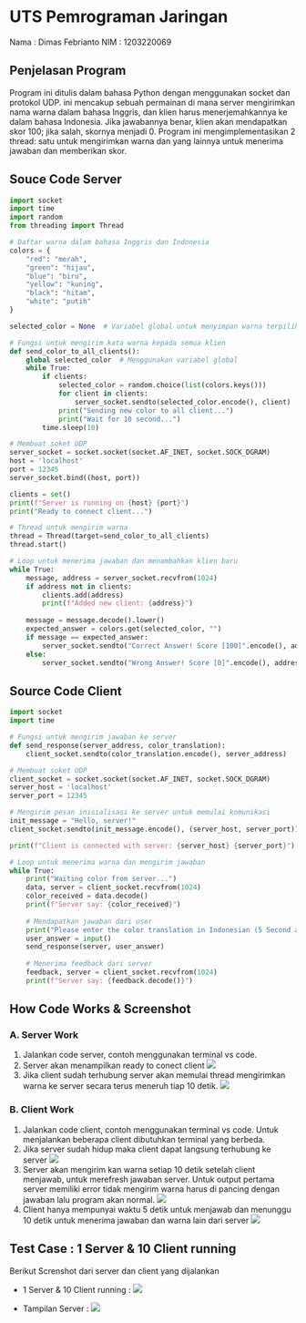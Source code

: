 # UTS Pemrograman Jaringan
Nama : Dimas Febrianto
NIM : 1203220069

## Penjelasan Program
Program ini ditulis dalam bahasa Python dengan menggunakan socket dan protokol UDP. ini mencakup sebuah permainan di mana server mengirimkan nama warna dalam bahasa Inggris, dan klien harus menerjemahkannya ke dalam bahasa Indonesia. Jika jawabannya benar, klien akan mendapatkan skor 100; jika salah, skornya menjadi 0. Program ini mengimplementasikan 2 thread: satu untuk mengirimkan warna dan yang lainnya untuk menerima jawaban dan memberikan skor.

## Souce Code Server
```python
import socket
import time
import random
from threading import Thread

# Daftar warna dalam bahasa Inggris dan Indonesia
colors = {
    "red": "merah",
    "green": "hijau",
    "blue": "biru",
    "yellow": "kuning",
    "black": "hitam",
    "white": "putih"
}

selected_color = None  # Variabel global untuk menyimpan warna terpilih

# Fungsi untuk mengirim kata warna kepada semua klien
def send_color_to_all_clients():
    global selected_color  # Menggunakan variabel global
    while True:
        if clients:
            selected_color = random.choice(list(colors.keys()))
            for client in clients:
                server_socket.sendto(selected_color.encode(), client)
            print("Sending new color to all client...")
            print("Wait for 10 second...")
        time.sleep(10)

# Membuat soket UDP
server_socket = socket.socket(socket.AF_INET, socket.SOCK_DGRAM)
host = 'localhost'
port = 12345
server_socket.bind((host, port))

clients = set()
print(f"Server is running on {host} {port}")
print("Ready to connect client...")

# Thread untuk mengirim warna
thread = Thread(target=send_color_to_all_clients)
thread.start()

# Loop untuk menerima jawaban dan menambahkan klien baru
while True:
    message, address = server_socket.recvfrom(1024)
    if address not in clients:
        clients.add(address)
        print(f"Added new client: {address}")
    
    message = message.decode().lower()
    expected_answer = colors.get(selected_color, "")
    if message == expected_answer:
        server_socket.sendto("Correct Answer! Score [100]".encode(), address)
    else:
        server_socket.sendto("Wrong Answer! Score [0]".encode(), address)

```

## Source Code Client
```python
import socket
import time

# Fungsi untuk mengirim jawaban ke server
def send_response(server_address, color_translation):
    client_socket.sendto(color_translation.encode(), server_address)

# Membuat soket UDP
client_socket = socket.socket(socket.AF_INET, socket.SOCK_DGRAM)
server_host = 'localhost'
server_port = 12345

# Mengirim pesan inisialisasi ke server untuk memulai komunikasi
init_message = "Hello, server!"
client_socket.sendto(init_message.encode(), (server_host, server_port))

print(f"Client is connected with server: {server_host} {server_port}")

# Loop untuk menerima warna dan mengirim jawaban
while True:
    print("Waiting color from server...")
    data, server = client_socket.recvfrom(1024)
    color_received = data.decode()
    print(f"Server say: {color_received}")
    
    # Mendapatkan jawaban dari user
    print("Please enter the color translation in Indonesian (5 Second answer) :")
    user_answer = input()
    send_response(server, user_answer)
    
    # Menerima feedback dari server
    feedback, server = client_socket.recvfrom(1024)
    print(f"Server say: {feedback.decode()}")

```

## How Code Works & Screenshot
### A. Server Work
1. Jalankan code server, contoh menggunakan terminal vs code.
2. Server akan menampilkan ready to conect client
![](Screenshot/shot1.png)
2. Jika client sudah terhubung server akan memulai thread mengirimkan warna ke server secara terus meneruh tiap 10 detik.
![](Screenshot/shot2.png)

### B. Client Work
1. Jalankan code client, contoh menggunakan terminal vs code. Untuk menjalankan beberapa client dibutuhkan terminal yang berbeda.
2. Jika server sudah hidup maka client dapat langsung terhubung ke server
![](Screenshot/shot4.png)
3. Server akan mengirim kan warna setiap 10 detik setelah client menjawab, untuk merefresh jawaban server. Untuk output pertama server memiliki error tidak mengirim warna harus di pancing dengan jawaban lalu program akan normal.
![](Screenshot/shot5.png)
4. Client hanya mempunyai waktu 5 detik untuk menjawab dan menunggu 10 detik untuk menerima jawaban dan warna lain dari server
![](Screenshot/shot6.png)

## Test Case : 1 Server & 10 Client running
Berikut Screnshot dari server dan client yang dijalankan
- 1 Server & 10 Client running :
![](Screenshot/shot9.png)

- Tampilan Server :
![](Screenshot/shot10.png)
